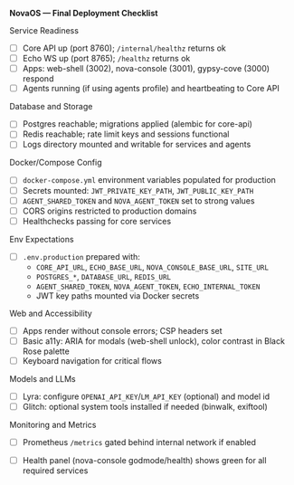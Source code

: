 **NovaOS — Final Deployment Checklist**

Service Readiness

- [ ] Core API up (port 8760); `/internal/healthz` returns ok
- [ ] Echo WS up (port 8765); `/healthz` returns ok
- [ ] Apps: web-shell (3002), nova-console (3001), gypsy-cove (3000) respond
- [ ] Agents running (if using agents profile) and heartbeating to Core API

Database and Storage

- [ ] Postgres reachable; migrations applied (alembic for core-api)
- [ ] Redis reachable; rate limit keys and sessions functional
- [ ] Logs directory mounted and writable for services and agents

Docker/Compose Config

- [ ] `docker-compose.yml` environment variables populated for production
- [ ] Secrets mounted: `JWT_PRIVATE_KEY_PATH`, `JWT_PUBLIC_KEY_PATH`
- [ ] `AGENT_SHARED_TOKEN` and `NOVA_AGENT_TOKEN` set to strong values
- [ ] CORS origins restricted to production domains
- [ ] Healthchecks passing for core services

Env Expectations

- [ ] `.env.production` prepared with:
  - `CORE_API_URL`, `ECHO_BASE_URL`, `NOVA_CONSOLE_BASE_URL`, `SITE_URL`
  - `POSTGRES_*`, `DATABASE_URL`, `REDIS_URL`
  - `AGENT_SHARED_TOKEN`, `NOVA_AGENT_TOKEN`, `ECHO_INTERNAL_TOKEN`
  - JWT key paths mounted via Docker secrets

Web and Accessibility

- [ ] Apps render without console errors; CSP headers set
- [ ] Basic a11y: ARIA for modals (web-shell unlock), color contrast in Black Rose palette
- [ ] Keyboard navigation for critical flows

Models and LLMs

- [ ] Lyra: configure `OPENAI_API_KEY`/`LM_API_KEY` (optional) and model id
- [ ] Glitch: optional system tools installed if needed (binwalk, exiftool)

Monitoring and Metrics

- [ ] Prometheus `/metrics` gated behind internal network if enabled
- [ ] Health panel (nova-console godmode/health) shows green for all required services

